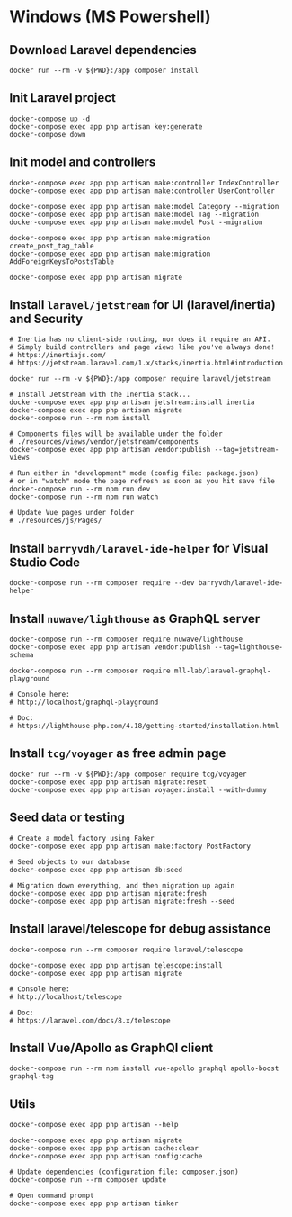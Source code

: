# Windows (MS Powershell)

## Download Laravel dependencies 
```shell
docker run --rm -v ${PWD}:/app composer install
```

## Init Laravel project
```shell
docker-compose up -d
docker-compose exec app php artisan key:generate
docker-compose down
```

## Init model and controllers
```shell
docker-compose exec app php artisan make:controller IndexController
docker-compose exec app php artisan make:controller UserController

docker-compose exec app php artisan make:model Category --migration
docker-compose exec app php artisan make:model Tag --migration
docker-compose exec app php artisan make:model Post --migration

docker-compose exec app php artisan make:migration create_post_tag_table
docker-compose exec app php artisan make:migration AddForeignKeysToPostsTable

docker-compose exec app php artisan migrate
```

## Install `laravel/jetstream` for UI (laravel/inertia) and Security
```shell
# Inertia has no client-side routing, nor does it require an API. 
# Simply build controllers and page views like you've always done!
# https://inertiajs.com/
# https://jetstream.laravel.com/1.x/stacks/inertia.html#introduction

docker run --rm -v ${PWD}:/app composer require laravel/jetstream

# Install Jetstream with the Inertia stack...
docker-compose exec app php artisan jetstream:install inertia
docker-compose exec app php artisan migrate
docker-compose run --rm npm install

# Components files will be available under the folder 
# ./resources/views/vendor/jetstream/components
docker-compose exec app php artisan vendor:publish --tag=jetstream-views

# Run either in "development" mode (config file: package.json)
# or in "watch" mode the page refresh as soon as you hit save file 
docker-compose run --rm npm run dev
docker-compose run --rm npm run watch

# Update Vue pages under folder
# ./resources/js/Pages/

```

## Install `barryvdh/laravel-ide-helper` for Visual Studio Code
```shell
docker-compose run --rm composer require --dev barryvdh/laravel-ide-helper
```

## Install `nuwave/lighthouse` as GraphQL server
```shell
docker-compose run --rm composer require nuwave/lighthouse
docker-compose exec app php artisan vendor:publish --tag=lighthouse-schema

docker-compose run --rm composer require mll-lab/laravel-graphql-playground

# Console here:
# http://localhost/graphql-playground

# Doc: 
# https://lighthouse-php.com/4.18/getting-started/installation.html
```

## Install `tcg/voyager` as free admin page
```shell
docker run --rm -v ${PWD}:/app composer require tcg/voyager
docker-compose exec app php artisan migrate:reset
docker-compose exec app php artisan voyager:install --with-dummy
```


## Seed data or testing
```shell
# Create a model factory using Faker
docker-compose exec app php artisan make:factory PostFactory

# Seed objects to our database
docker-compose exec app php artisan db:seed

# Migration down everything, and then migration up again
docker-compose exec app php artisan migrate:fresh
docker-compose exec app php artisan migrate:fresh --seed
```

## Install laravel/telescope for debug assistance
```shell
docker-compose run --rm composer require laravel/telescope

docker-compose exec app php artisan telescope:install
docker-compose exec app php artisan migrate

# Console here:
# http://localhost/telescope

# Doc: 
# https://laravel.com/docs/8.x/telescope

```

## Install Vue/Apollo as GraphQl client
```shell
docker-compose run --rm npm install vue-apollo graphql apollo-boost graphql-tag
```

## Utils

```shell
docker-compose exec app php artisan --help

docker-compose exec app php artisan migrate
docker-compose exec app php artisan cache:clear
docker-compose exec app php artisan config:cache

# Update dependencies (configuration file: composer.json) 
docker-compose run --rm composer update

# Open command prompt
docker-compose exec app php artisan tinker
```

